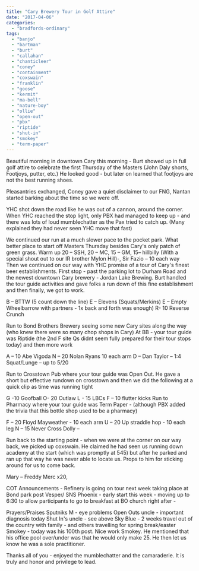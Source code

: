 ```yaml
---
title: "Cary Brewery Tour in Golf Attire"
date: "2017-04-06"
categories: 
  - "bradfords-ordinary"
tags: 
  - "banjo"
  - "bartman"
  - "burt"
  - "callahan"
  - "chanticleer"
  - "coney"
  - "containment"
  - "coxswain"
  - "franklin"
  - "goose"
  - "kermit"
  - "ma-bell"
  - "nature-boy"
  - "ollie"
  - "open-out"
  - "pbx"
  - "riptide"
  - "shut-in"
  - "smokey"
  - "term-paper"
---
```


Beautiful morning in downtown Cary this morning - Burt showed up in full golf attire to celebrate the first Thursday of the Masters (John Daly shorts, Footjoys, putter, etc.) He looked good - but later on learned that footjoys are not the best running shoes.

Pleasantries exchanged, Coney gave a quiet disclaimer to our FNG, Nantan started barking about the time so we were off.

YHC shot down the road like he was out of a cannon, around the corner. When YHC reached the stop light, only PBX had managed to keep up - and there was lots of loud mumblechatter as the Pax tried to catch up. (Many explained they had never seen YHC move that fast)

We continued our run at a much slower pace to the pocket park. What better place to start off Masters Thursday besides Cary's only patch of green grass. Warm up 20 – SSH, 20 – MC, 15 – GM, 15– hillbilly (With a special shout out to our IR brother Mylon Hill)-, Sir Fazio – 10 each way Then we continued on our way with YHC promise of a tour of Cary's finest beer establishments. First stop - past the parking lot to Durham Road and the newest downtown Cary brewery - Jordan Lake Brewing. Burt handled the tour guide activities and gave folks a run down of this fine establishment and then finally, we got to work.

B – BTTW (5 count down the line) E – Elevens (Squats/Merkins) E – Empty Wheelbarrow with partners - 1x back and forth was enough) R- 10 Reverse Crunch

Run to Bond Brothers Brewery seeing some new Cary sites along the way (who knew there were so many chop shops in Cary) At BB - your tour guide was Riptide (the 2nd F site Qs didnt seem fully prepared for their tour stops today) and then more work

A – 10 Abe Vigoda N – 20 Nolan Ryans 10 each arm D – Dan Taylor – 1:4 Squat/Lunge – up to 5/20

Run to Crosstown Pub where your tour guide was Open Out. He gave a short but effective rundown on crosstown and then we did the following at a quick clip as time was running tight

G -10 Goofball O- 20 Outlaw L - 15 LBCs F – 10 flutter kicks Run to Pharmacy where your tour guide was Term Paper - (although PBX added the trivia that this bottle shop used to be a pharmacy)

F – 20 Floyd Mayweather - 10 each arm U – 20 Up straddle hop - 10 each leg N – 15 Never Cross Dolly –

Run back to the starting point - when we were at the corner on our way back, we picked up coxswain. He claimed he had seen us running down academy at the start (which was promptly at 545) but after he parked and ran up that way he was never able to locate us. Props to him for sticking around for us to come back.

Mary – Freddy Merc x20,

COT Announcements - Refinery is going on tour next week taking place at Bond park post Vesper/ SNS Phoenix - early start this week - moving up to 6:30 to allow participants to go to breakfast at BO church right after -

Prayers/Praises Sputniks M - eye problems Open Outs uncle - important diagnosis today Shut In's uncle - see above Sky Blue - 2 weeks travel out of the country with family - and others travelling for spring break/easter Smokey - today was his 100th post. Nice work Smokey. He mentioned that his office pool over/under was that he would only make 25. He then let us know he was a sole practitioner.

Thanks all of you - enjoyed the mumblechatter and the camaraderie. It is truly and honor and privilege to lead.
